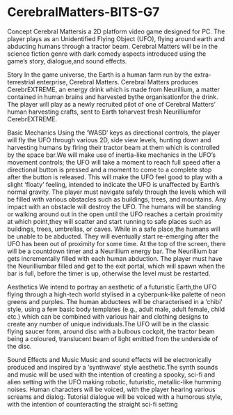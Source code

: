 # CerebralMatters-BITS-G7

Concept
Cerebral Mattersis a 2D platform video game designed for PC. The player plays as an Unidentified Flying Object (UFO), flying around earth and abducting humans through a tractor beam. Cerebral Matters will be in the science fiction genre with dark comedy aspects introduced using the game’s story, dialogue,and sound effects.

Story
In the game universe, the Earth is a human farm run by the extra-terrestrial enterprise, Cerebral Matters. Cerebral Matters produces CerebrEXTREME, an energy drink which is made from Neurillium, a matter contained in human brains and harvested bythe organisationfor the drink. The player will play as a newly recruited pilot of one of Cerebral Matters’ human harvesting crafts, sent to Earth toharvest fresh Neurilliumfor CerebrEXTREME.

Basic Mechanics
Using the ‘WASD’ keys as directional controls, the player will fly the UFO through various 2D, side view levels, hunting down and harvesting humans by firing their tractor beam at them which is controlled by the space bar.We will make use of inertia-like mechanics in the UFO’s movement controls; the UFO will take a moment to reach full speed after a directional button is pressed and a moment to come to a complete stop after the button is released. This will make the UFO feel good to play with a slight ‘floaty’ feeling, intended to indicate the UFO is unaffected by Earth’s normal gravity. The player must navigate safely through the levels which will be filled with various obstacles such as buildings, trees, and mountains. Any impact with an obstacle will destroy the UFO. The humans will be standing or walking around out in the open until the UFO reaches a certain proximity at which point,they will scatter and start running to safe places such as buildings, trees, umbrellas, or caves. While in a safe place,the humans will be unable to be abducted. They will eventually start re-emerging after the UFO has been out of proximity for some time.
At the top of the screen, there will be a countdown timer and a Neurillium energy bar. The Neurillium bar gets incrementally filled with each human abduction. The player must have the Neurilliumbar filled and get to the exit portal, which will spawn when the bar is full, before the timer is up, otherwise the level must be restarted. 

Aesthetics
We intend to portray an aesthetic of a futuristic Earth,the UFO flying through a high-tech world stylised in a cyberpunk-like palette of neon greens and purples. The human abductees will be characterised in a ‘chibi’ style, using a few basic body templates (e.g., adult male, adult female, child etc.) which can be combined with various hair and clothing designs to create any number of unique individuals.The UFO will be in the classic flying saucer form, around disc with a bulbous cockpit, the tractor beam being a coloured, translucent beam of light emitted from the underside of the disc. 

Sound Effects and Music 
Music and sound effects will be electronically produced and inspired by a ‘synthwave’ style aesthetic.The synth sounds and music will be used with the intention of creating a spooky, sci-fi and alien setting with the UFO making robotic, futuristic, metallic-like humming noises. Human characters will be voiced, with the player hearing various screams and dialog. Tutorial dialogue will be voiced with a humorous style, with the intention of counteracting the straight sci-fi setting
